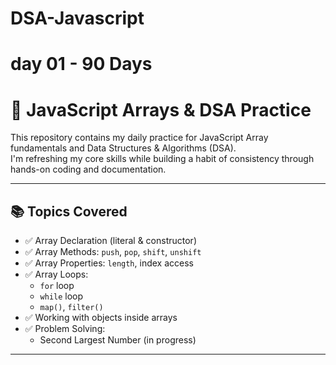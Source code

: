 # DSA-Javascript
# day 01 - 90 Days

# 🧠 JavaScript Arrays & DSA Practice

This repository contains my daily practice for JavaScript Array fundamentals and Data Structures & Algorithms (DSA).  
I'm refreshing my core skills while building a habit of consistency through hands-on coding and documentation.

---

## 📚 Topics Covered

- ✅ Array Declaration (literal & constructor)
- ✅ Array Methods: `push`, `pop`, `shift`, `unshift`
- ✅ Array Properties: `length`, index access
- ✅ Array Loops:
  - `for` loop
  - `while` loop
  - `map()`, `filter()`
- ✅ Working with objects inside arrays
- ✅ Problem Solving:
  - Second Largest Number (in progress)

---



